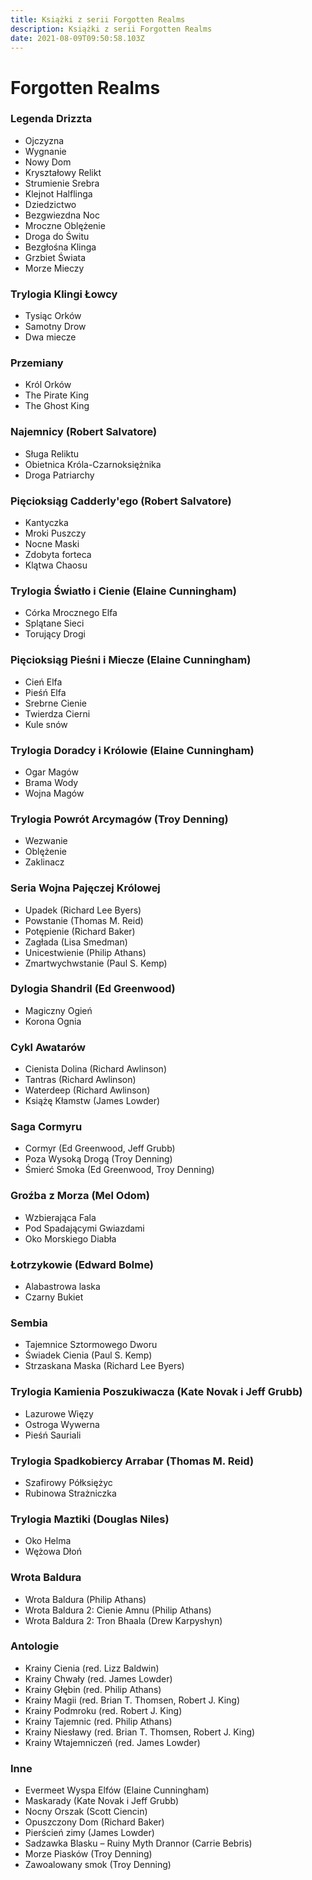 ```yaml
---
title: Książki z serii Forgotten Realms
description: Książki z serii Forgotten Realms
date: 2021-08-09T09:50:58.103Z
---
```

# **Forgotten Realms**

### Legenda Drizzta

* Ojczyzna
* Wygnanie
* Nowy Dom
* Kryształowy Relikt
* Strumienie Srebra
* Klejnot Halflinga
* Dziedzictwo
* Bezgwiezdna Noc
* Mroczne Oblężenie
* Droga do Świtu
* Bezgłośna Klinga
* Grzbiet Świata
* Morze Mieczy

### Trylogia Klingi Łowcy

* Tysiąc Orków
* Samotny Drow
* Dwa miecze

### Przemiany

* Król Orków
* The Pirate King
* The Ghost King

### Najemnicy (Robert Salvatore)

* Sługa Reliktu
* Obietnica Króla-Czarnoksiężnika
* Droga Patriarchy

### Pięcioksiąg Cadderly'ego (Robert Salvatore)

* Kantyczka
* Mroki Puszczy
* Nocne Maski
* Zdobyta forteca
* Klątwa Chaosu

### Trylogia Światło i Cienie (Elaine Cunningham)

* Córka Mrocznego Elfa
* Splątane Sieci
* Torujący Drogi

### Pięcioksiąg Pieśni i Miecze (Elaine Cunningham)

* Cień Elfa
* Pieśń Elfa
* Srebrne Cienie
* Twierdza Cierni
* Kule snów

### Trylogia Doradcy i Królowie (Elaine Cunningham)

* Ogar Magów
* Brama Wody
* Wojna Magów

### Trylogia Powrót Arcymagów (Troy Denning)

* Wezwanie
* Oblężenie
* Zaklinacz

### Seria Wojna Pajęczej Królowej

* Upadek (Richard Lee Byers)
* Powstanie (Thomas M. Reid)
* Potępienie (Richard Baker)
* Zagłada (Lisa Smedman)
* Unicestwienie (Philip Athans)
* Zmartwychwstanie (Paul S. Kemp)

### Dylogia Shandril (Ed Greenwood)

* Magiczny Ogień
* Korona Ognia

### Cykl Awatarów

* Cienista Dolina (Richard Awlinson)
* Tantras (Richard Awlinson)
* Waterdeep (Richard Awlinson)
* Książę Kłamstw (James Lowder)

### Saga Cormyru

* Cormyr (Ed Greenwood, Jeff Grubb)
* Poza Wysoką Drogą (Troy Denning)
* Śmierć Smoka (Ed Greenwood, Troy Denning)

### Groźba z Morza (Mel Odom)

* Wzbierająca Fala
* Pod Spadającymi Gwiazdami
* Oko Morskiego Diabła

### Łotrzykowie (Edward Bolme)

* Alabastrowa laska
* Czarny Bukiet

### Sembia

* Tajemnice Sztormowego Dworu
* Świadek Cienia (Paul S. Kemp)
* Strzaskana Maska (Richard Lee Byers)

### Trylogia Kamienia Poszukiwacza (Kate Novak i Jeff Grubb)

* Lazurowe Więzy
* Ostroga Wywerna
* Pieśń Sauriali

### Trylogia Spadkobiercy Arrabar (Thomas M. Reid)

* Szafirowy Półksiężyc
* Rubinowa Strażniczka

### Trylogia Maztiki (Douglas Niles)

* Oko Helma
* Wężowa Dłoń

### Wrota Baldura

* Wrota Baldura (Philip Athans)
* Wrota Baldura 2: Cienie Amnu (Philip Athans)
* Wrota Baldura 2: Tron Bhaala (Drew Karpyshyn)

### Antologie

* Krainy Cienia (red. Lizz Baldwin)
* Krainy Chwały (red. James Lowder)
* Krainy Głębin (red. Philip Athans)
* Krainy Magii (red. Brian T. Thomsen, Robert J. King)
* Krainy Podmroku (red. Robert J. King)
* Krainy Tajemnic (red. Philip Athans)
* Krainy Niesławy (red. Brian T. Thomsen, Robert J. King)
* Krainy Wtajemniczeń (red. James Lowder)



### Inne

* Evermeet Wyspa Elfów (Elaine Cunningham)
* Maskarady (Kate Novak i Jeff Grubb)
* Nocny Orszak (Scott Ciencin)
* Opuszczony Dom (Richard Baker)
* Pierścień zimy (James Lowder)
* Sadzawka Blasku – Ruiny Myth Drannor (Carrie Bebris)
* Morze Piasków (Troy Denning)
* Zawoalowany smok (Troy Denning)